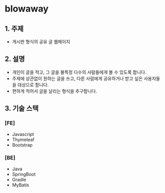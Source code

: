 # blowaway


## 1. 주제
- 게시판 형식의 공유 글 웹페이지

## 2. 설명
- 개인이 글을 적고, 그 글을 불특정 다수의 사람들에게 볼 수 있도록 합니다. 
- 주제에 상관없이 원하는 글을 쓰고, 다른 사람에게 공유하거나 받고 싶은 사용자들을 대상으로 합니다.
- 편하게 적어서 글을 날리는 형식을 추구합니다.

## 3. 기술 스택
### [FE]
- Javascript
- Thymeleaf
- Bootstrap

### [BE]
- Java
- SpringBoot
- Gradle
- MyBatis
